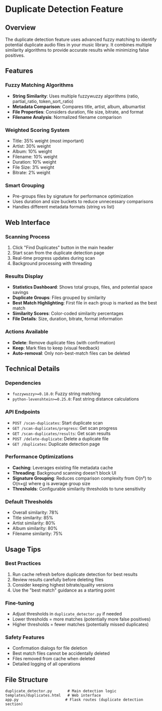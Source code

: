 # Duplicate Detection Feature

## Overview
The duplicate detection feature uses advanced fuzzy matching to identify potential duplicate audio files in your music library. It combines multiple similarity algorithms to provide accurate results while minimizing false positives.

## Features

### Fuzzy Matching Algorithms
- **String Similarity**: Uses multiple fuzzywuzzy algorithms (ratio, partial_ratio, token_sort_ratio)
- **Metadata Comparison**: Compares title, artist, album, albumartist
- **File Properties**: Considers duration, file size, bitrate, and format
- **Filename Analysis**: Normalized filename comparison

### Weighted Scoring System
- Title: 35% weight (most important)
- Artist: 30% weight 
- Album: 10% weight
- Filename: 10% weight
- Duration: 10% weight
- File Size: 3% weight
- Bitrate: 2% weight

### Smart Grouping
- Pre-groups files by signature for performance optimization
- Uses duration and size buckets to reduce unnecessary comparisons
- Handles different metadata formats (string vs list)

## Web Interface

### Scanning Process
1. Click "Find Duplicates" button in the main header
2. Start scan from the duplicate detection page
3. Real-time progress updates during scan
4. Background processing with threading

### Results Display
- **Statistics Dashboard**: Shows total groups, files, and potential space savings
- **Duplicate Groups**: Files grouped by similarity
- **Best Match Highlighting**: First file in each group is marked as the best match
- **Similarity Scores**: Color-coded similarity percentages
- **File Details**: Size, duration, bitrate, format information

### Actions Available
- **Delete**: Remove duplicate files (with confirmation)
- **Keep**: Mark files to keep (visual feedback)
- **Auto-removal**: Only non-best-match files can be deleted

## Technical Details

### Dependencies
- `fuzzywuzzy>=0.18.0`: Fuzzy string matching
- `python-levenshtein>=0.25.0`: Fast string distance calculations

### API Endpoints
- `POST /scan-duplicates`: Start duplicate scan
- `GET /scan-duplicates/progress`: Get scan progress
- `GET /scan-duplicates/results`: Get scan results
- `POST /delete-duplicate`: Delete a duplicate file
- `GET /duplicates`: Duplicate detection page

### Performance Optimizations
- **Caching**: Leverages existing file metadata cache
- **Threading**: Background scanning doesn't block UI
- **Signature Grouping**: Reduces comparison complexity from O(n²) to O(n×g) where g is average group size
- **Thresholds**: Configurable similarity thresholds to tune sensitivity

### Default Thresholds
- Overall similarity: 78%
- Title similarity: 85%
- Artist similarity: 80%
- Album similarity: 80%
- Filename similarity: 75%

## Usage Tips

### Best Practices
1. Run cache refresh before duplicate detection for best results
2. Review results carefully before deleting files
3. Consider keeping highest bitrate/quality versions
4. Use the "best match" guidance as a starting point

### Fine-tuning
- Adjust thresholds in `duplicate_detector.py` if needed
- Lower thresholds = more matches (potentially more false positives)
- Higher thresholds = fewer matches (potentially missed duplicates)

### Safety Features
- Confirmation dialogs for file deletion
- Best match files cannot be accidentally deleted
- Files removed from cache when deleted
- Detailed logging of all operations

## File Structure
```
duplicate_detector.py       # Main detection logic
templates/duplicates.html   # Web interface
app.py                     # Flask routes (duplicate detection section)
```
